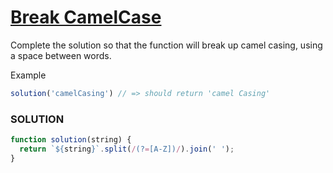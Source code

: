 # [Break CamelCase](https://www.codewars.com/kata/5208f99aee097e6552000148)
Complete the solution so that the function will break up camel casing, using a space between words.

Example
```js
solution('camelCasing') // => should return 'camel Casing'
```

### SOLUTION
```js
function solution(string) {
  return `${string}`.split(/(?=[A-Z])/).join(' ');
}
```
